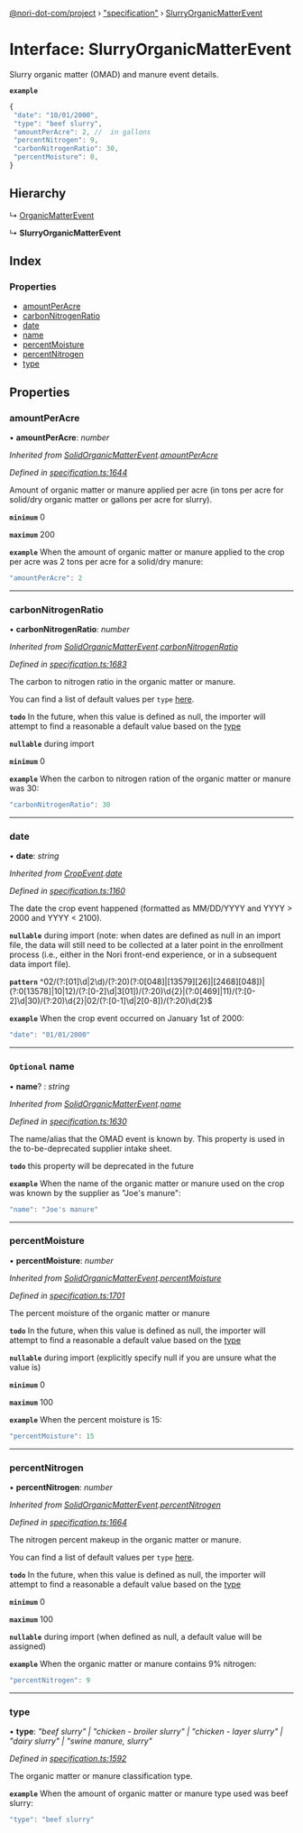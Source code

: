 [@nori-dot-com/project](../README.md) › ["specification"](../modules/_specification_.md) › [SlurryOrganicMatterEvent](_specification_.slurryorganicmatterevent.md)

# Interface: SlurryOrganicMatterEvent

Slurry organic matter (OMAD) and manure event details.

**`example`** 

```js
{
 "date": "10/01/2000",
 "type": "beef slurry",
 "amountPerAcre": 2, //  in gallons
 "percentNitrogen": 9,
 "carbonNitrogenRatio": 30,
 "percentMoisture": 0,
}
```

## Hierarchy

  ↳ [OrganicMatterEvent](_specification_.organicmatterevent.md)

  ↳ **SlurryOrganicMatterEvent**

## Index

### Properties

* [amountPerAcre](_specification_.slurryorganicmatterevent.md#amountperacre)
* [carbonNitrogenRatio](_specification_.slurryorganicmatterevent.md#carbonnitrogenratio)
* [date](_specification_.slurryorganicmatterevent.md#date)
* [name](_specification_.slurryorganicmatterevent.md#optional-name)
* [percentMoisture](_specification_.slurryorganicmatterevent.md#percentmoisture)
* [percentNitrogen](_specification_.slurryorganicmatterevent.md#percentnitrogen)
* [type](_specification_.slurryorganicmatterevent.md#type)

## Properties

###  amountPerAcre

• **amountPerAcre**: *number*

*Inherited from [SolidOrganicMatterEvent](_specification_.solidorganicmatterevent.md).[amountPerAcre](_specification_.solidorganicmatterevent.md#amountperacre)*

*Defined in [specification.ts:1644](https://github.com/nori-dot-eco/nori-dot-com/blob/1131583/packages/project/src/specification.ts#L1644)*

Amount of organic matter or manure applied per acre (in tons per acre for solid/dry organic matter or gallons per acre for slurry).

**`minimum`** 0

**`maximum`** 200

**`example`** <caption>When the amount of organic matter or manure applied to the crop per acre was 2 tons per acre for a solid/dry manure:</caption>

```js
"amountPerAcre": 2
```

___

###  carbonNitrogenRatio

• **carbonNitrogenRatio**: *number*

*Inherited from [SolidOrganicMatterEvent](_specification_.solidorganicmatterevent.md).[carbonNitrogenRatio](_specification_.solidorganicmatterevent.md#carbonnitrogenratio)*

*Defined in [specification.ts:1683](https://github.com/nori-dot-eco/nori-dot-com/blob/1131583/packages/project/src/specification.ts#L1683)*

The carbon to nitrogen ratio in the organic matter or manure.

You can find a list of default values per `type` [here](https://go.nori.com/inputs).

**`todo`** In the future, when this value is defined as null, the importer will attempt to find a reasonable a default value based on the [type](#type)

**`nullable`** during import

**`minimum`** 0

**`example`** <caption>When the carbon to nitrogen ration of the organic matter or manure was 30:</caption>

```js
"carbonNitrogenRatio": 30
```

___

###  date

• **date**: *string*

*Inherited from [CropEvent](_specification_.cropevent.md).[date](_specification_.cropevent.md#date)*

*Defined in [specification.ts:1160](https://github.com/nori-dot-eco/nori-dot-com/blob/1131583/packages/project/src/specification.ts#L1160)*

The date the crop event happened (formatted as MM/DD/YYYY and YYYY > 2000 and YYYY < 2100).

**`nullable`** during import (note: when dates are defined as null in an import file, the data will still need to be collected at a later point in the enrollment process (i.e., either in the Nori front-end experience, or in a subsequent data import file).

**`pattern`** ^02\/(?:[01]\d|2\d)\/(?:20)(?:0[048]|[13579][26]|[2468][048])|(?:0[13578]|10|12)\/(?:[0-2]\d|3[01])\/(?:20)\d{2}|(?:0[469]|11)\/(?:[0-2]\d|30)\/(?:20)\d{2}|02\/(?:[0-1]\d|2[0-8])\/(?:20)\d{2}$

**`example`** <caption>When the crop event occurred on January 1st of 2000:</caption>

```js
"date": "01/01/2000"
```

___

### `Optional` name

• **name**? : *string*

*Inherited from [SolidOrganicMatterEvent](_specification_.solidorganicmatterevent.md).[name](_specification_.solidorganicmatterevent.md#optional-name)*

*Defined in [specification.ts:1630](https://github.com/nori-dot-eco/nori-dot-com/blob/1131583/packages/project/src/specification.ts#L1630)*

The name/alias that the OMAD event is known by. This property is used in the to-be-deprecated supplier intake sheet.

**`todo`** this property will be deprecated in the future

**`example`** <caption>When the name of the organic matter or manure used on the crop was known by the supplier as "Joe's manure":</caption>

```js
"name": "Joe's manure"
```

___

###  percentMoisture

• **percentMoisture**: *number*

*Inherited from [SolidOrganicMatterEvent](_specification_.solidorganicmatterevent.md).[percentMoisture](_specification_.solidorganicmatterevent.md#percentmoisture)*

*Defined in [specification.ts:1701](https://github.com/nori-dot-eco/nori-dot-com/blob/1131583/packages/project/src/specification.ts#L1701)*

The percent moisture of the organic matter or manure

**`todo`** In the future, when this value is defined as null, the importer will attempt to find a reasonable a default value based on the [type](#type)

**`nullable`** during import (explicitly specify null if you are unsure what the value is)

**`minimum`** 0

**`maximum`** 100

**`example`** <caption>When the percent moisture is 15:</caption>

```js
"percentMoisture": 15
```

___

###  percentNitrogen

• **percentNitrogen**: *number*

*Inherited from [SolidOrganicMatterEvent](_specification_.solidorganicmatterevent.md).[percentNitrogen](_specification_.solidorganicmatterevent.md#percentnitrogen)*

*Defined in [specification.ts:1664](https://github.com/nori-dot-eco/nori-dot-com/blob/1131583/packages/project/src/specification.ts#L1664)*

The nitrogen percent makeup in the organic matter or manure.

You can find a list of default values per `type` [here](https://go.nori.com/inputs).

**`todo`** In the future, when this value is defined as null, the importer will attempt to find a reasonable a default value based on the [type](#type)

**`minimum`** 0

**`maximum`** 100

**`nullable`** during import (when defined as null, a default value will be assigned)

**`example`** <caption>When the organic matter or manure contains 9% nitrogen:</caption>

```js
"percentNitrogen": 9
```

___

###  type

• **type**: *"beef slurry" | "chicken - broiler slurry" | "chicken - layer slurry" | "dairy slurry" | "swine manure, slurry"*

*Defined in [specification.ts:1592](https://github.com/nori-dot-eco/nori-dot-com/blob/1131583/packages/project/src/specification.ts#L1592)*

The organic matter or manure classification type.

**`example`** <caption>When the amount of organic matter or manure type used was beef slurry:</caption>

```js
"type": "beef slurry"
```
